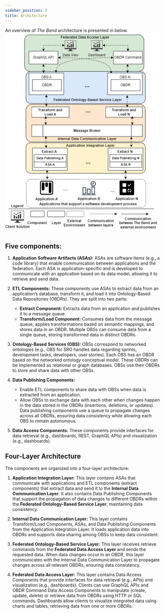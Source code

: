 ```yaml
---
sidebar_position: 2
title: Architecture
---
```

An overview of *The Band* architecture is presented in below. 
  ![alt text](theband_architecture.png)

## Five components:

1. **Application Software Artifacts (ASAs):** ASAs are software items (e.g., a code library) that enable communication between applications and the federation. Each ASA is application-specific and is developed to communicate with an application based on its data model, allowing it to retrieve and send data.

2. **ETL Components:**  These components use ASAs to extract data from an application’s database, transform it, and load it into Ontology-Based Data Repositories (OBDRs). They are split into two parts:
    - **Extract Component:** Extracts data from an application and publishes it to a message queue.
    - **Transform/Load Component:** Consumes data from the message queue, applies transformations based on semantic mappings, and stores data in an OBDR. Multiple OBSs can consume data from a single queue, storing transformed data in distinct OBDRs.

3. **Ontology-Based Services (OBS):** OBSs correspond to networked ontologies (e.g., OBS for SRO handles data regarding sprints, development tasks, developers, user stories). Each OBS has an OBDR based on the networked ontology conceptual model. These OBDRs can be implemented as relational or graph databases. OBSs use their OBDRs to store and share data with other OBSs.

4. **Data Publishing Components:**  
   - Enable ETL components to share data with OBSs when data is extracted from an application.
   - Allow OBSs to exchange data with each other when changes happen in the data stored in the OBDRs (insertions, deletions, or updates). Data publishing components use a queue to propagate changes across all OBDRs, ensuring data consistency while allowing each OBS to remain autonomous.

5. **Data Access Components:** These components provide interfaces for data retrieval (e.g., dashboards, REST, GraphQL APIs) and visualization (e.g., dashboards).

## Four-Layer Architecture

The components are organized into a four-layer architecture:

1. **Application Integration Layer:**  This layer contains ASAs that communicate with applications and ETL components (extract components) that extract data and send it to the **Internal Data Communication Layer**. It also contains Data Publishing Components that support the propagation of data changes to different OBDRs within the **Federated Ontology-Based Service Layer**, maintaining data consistency.

2. **Internal Data Communication Layer:**  This layer contains Transform/Load Components, ASAs, and Data Publishing Components from the Application Integration Layer. It loads application data into OBDRs and supports data sharing among OBSs to keep data consistent.

3. **Federated Ontology-Based Service Layer:**   This layer receives retrieve commands from the **Federated Data Access Layer** and sends the requested data. When data changes occur in an OBDR, this layer communicates with the Internal Data Communication Layer to propagate changes across all relevant OBDRs, ensuring data consistency.

4. **Federated Data Access Layer:** This layer contains Data Access Components that provide interfaces for data retrieval (e.g., APIs) and visualization (e.g., dashboards). Clients can use GraphQL APIs and OBDR Command Data Access Components to manipulate (create, update, delete) or retrieve data from OBDRs using HTTP or SQL commands. Dashboards allow clients to visualize integrated data using charts and tables, retrieving data from one or more OBDRs.
